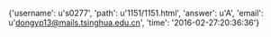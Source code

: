 {'username': u's0277', 'path': u'1151/1151.html', 'answer': u'A', 'email': u'dongyp13@mails.tsinghua.edu.cn', 'time': '2016-02-27:20:36:36'}
